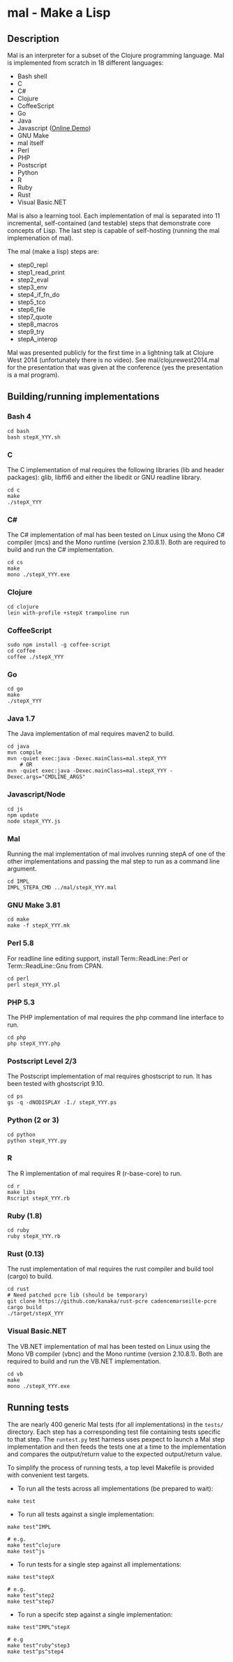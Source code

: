 # mal - Make a Lisp

## Description

Mal is an interpreter for a subset of the Clojure programming
language. Mal is implemented from scratch in 18 different languages:

* Bash shell
* C
* C#
* Clojure
* CoffeeScript
* Go
* Java
* Javascript ([Online Demo](http://kanaka.github.io/mal))
* GNU Make
* mal itself
* Perl
* PHP
* Postscript
* Python
* R
* Ruby
* Rust
* Visual Basic.NET


Mal is also a learning tool. Each implementation of mal is separated
into 11 incremental, self-contained (and testable) steps that
demonstrate core concepts of Lisp. The last step is capable of
self-hosting (running the mal implemenation of mal).

The mal (make a lisp) steps are:

* step0_repl
* step1_read_print
* step2_eval
* step3_env
* step4_if_fn_do
* step5_tco
* step6_file
* step7_quote
* step8_macros
* step9_try
* stepA_interop


Mal was presented publicly for the first time in a lightning talk at
Clojure West 2014 (unfortunately there is no video). See
mal/clojurewest2014.mal for the presentation that was given at the
conference (yes the presentation is a mal program).

## Building/running implementations

### Bash 4

```
cd bash
bash stepX_YYY.sh
```

### C

The C implementation of mal requires the following libraries (lib and
header packages): glib, libffi6 and either the libedit or GNU readline library.

```
cd c
make
./stepX_YYY
```

### C# ###

The C# implementation of mal has been tested on Linux using the Mono
C# compiler (mcs) and the Mono runtime (version 2.10.8.1). Both are
required to build and run the C# implementation.

```
cd cs
make
mono ./stepX_YYY.exe
```


### Clojure

```
cd clojure
lein with-profile +stepX trampoline run
```

### CoffeeScript

```
sudo npm install -g coffee-script
cd coffee
coffee ./stepX_YYY
```

### Go

```
cd go
make
./stepX_YYY
```


### Java 1.7

The Java implementation of mal requires maven2 to build.

```
cd java
mvn compile
mvn -quiet exec:java -Dexec.mainClass=mal.stepX_YYY
    # OR
mvn -quiet exec:java -Dexec.mainClass=mal.stepX_YYY -Dexec.args="CMDLINE_ARGS"
```

### Javascript/Node

```
cd js
npm update
node stepX_YYY.js
```

### Mal

Running the mal implementation of mal involves running stepA of one of
the other implementations and passing the mal step to run as a command
line argument.

```
cd IMPL
IMPL_STEPA_CMD ../mal/stepX_YYY.mal

```

### GNU Make 3.81

```
cd make
make -f stepX_YYY.mk
```

### Perl 5.8

For readline line editing support, install Term::ReadLine::Perl or
Term::ReadLine::Gnu from CPAN.

```
cd perl
perl stepX_YYY.pl
```


### PHP 5.3

The PHP implementation of mal requires the php command line interface
to run.

```
cd php
php stepX_YYY.php
```

### Postscript Level 2/3

The Postscript implementation of mal requires ghostscript to run. It
has been tested with ghostscript 9.10.

```
cd ps
gs -q -dNODISPLAY -I./ stepX_YYY.ps
```

### Python (2 or 3)

```
cd python
python stepX_YYY.py
```

### R

The R implementation of mal requires R (r-base-core) to run.

```
cd r
make libs
Rscript stepX_YYY.rb
```

### Ruby (1.8)

```
cd ruby
ruby stepX_YYY.rb
```

### Rust (0.13)

The rust implementation of mal requires the rust compiler and build
tool (cargo) to build.

```
cd rust
# Need patched pcre lib (should be temporary)
git clone https://github.com/kanaka/rust-pcre cadencemarseille-pcre
cargo build
./target/stepX_YYY
```

### Visual Basic.NET ###

The VB.NET implementation of mal has been tested on Linux using the Mono
VB compiler (vbnc) and the Mono runtime (version 2.10.8.1). Both are
required to build and run the VB.NET implementation.

```
cd vb
make
mono ./stepX_YYY.exe
```



## Running tests

The are nearly 400 generic Mal tests (for all implementations) in the
`tests/` directory. Each step has a corresponding test file containing
tests specific to that step. The `runtest.py` test harness uses
pexpect to launch a Mal step implementation and then feeds the tests
one at a time to the implementation and compares the output/return
value to the expected output/return value.

To simplify the process of running tests, a top level Makefile is
provided with convenient test targets.

* To run all the tests across all implementations (be prepared to wait):

```
make test
```

* To run all tests against a single implementation:

```
make test^IMPL

# e.g.
make test^clojure
make test^js
```

* To run tests for a single step against all implementations:

```
make test^stepX

# e.g.
make test^step2
make test^step7
```

* To run a specifc step against a single implementation:

```
make test^IMPL^stepX

# e.g
make test^ruby^step3
make test^ps^step4
```
